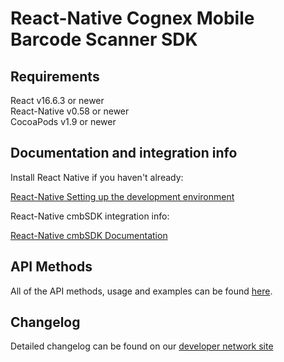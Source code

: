 # React-Native Cognex Mobile Barcode Scanner SDK


## Requirements
React v16.6.3 or newer<br>
React-Native v0.58 or newer<br>
CocoaPods v1.9 or newer

## Documentation and integration info
Install React Native if you haven't already:

[React-Native Setting up the development environment](https://reactnative.dev/docs/environment-setup)


React-Native cmbSDK integration info:

[React-Native cmbSDK Documentation](https://cmbdn.cognex.com/knowledge/react-nat)


## API Methods
All of the API methods, usage and examples can be found [here](https://cmbdn.cognex.com/knowledge/react-nat/rct-api-metho).

## Changelog
Detailed changelog can be found on our [developer network site](https://cmbdn.cognex.com/download/changelog/cmb/react-native)

